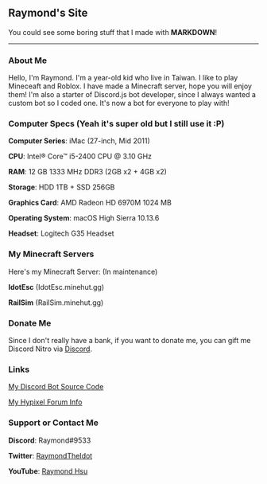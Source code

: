 <link rel="shortcut icon" type="image/png" href="/favicon.png">

## Raymond's Site

You could see some boring stuff that I made with **MARKDOWN**!

---

### About Me

Hello, I'm Raymond. I'm a <script>
        document.write(
          Math.floor(((new Date() - new Date("1980-03-27")) / 1000 / 60 / 60 / 24 / 365))
        );
</script> year-old kid who live in Taiwan. I like to play Mineceaft and Roblox. I have made a Minecraft server, hope you will enjoy them! I'm also a starter of Discord.js bot developer, since I always wanted a custom bot so I coded one. It's now a bot for everyone to play with!

### Computer Specs (Yeah it's super old but I still use it :P)

**Computer Series**: iMac (27-inch, Mid 2011)

**CPU**: Intel® Core™ i5-2400 CPU @ 3.10 GHz

**RAM**: 12 GB 1333 MHz DDR3 (2GB x2 + 4GB x2)

**Storage**: HDD 1TB + SSD 256GB

**Graphics Card**: AMD Radeon HD 6970M 1024 MB

**Operating System**: macOS High Sierra 10.13.6

**Headset**: Logitech G35 Headset

### My Minecraft Servers

Here's my Minecraft Server: (In maintenance)

**IdotEsc** (IdotEsc.minehut.gg)

**RailSim** (RailSim.minehut.gg)

### Donate Me

Since I don't really have a bank, if you want to donate me, you can gift me Discord Nitro via [Discord](https://discordapp.com).

### Links

[My Discord Bot Source Code](https://hackerman14.tk)

[My Hypixel Forum Info](https://hypixel.net/members/dnomyaR.1811695)

### Support or Contact Me

**Discord**: Raymond#9533

**Twitter**: [RaymondTheIdot](https://twitter.com/RaymondTheOof)

**YouTube**: [Raymond Hsu](https://youtube.com/RaymondHsu)
